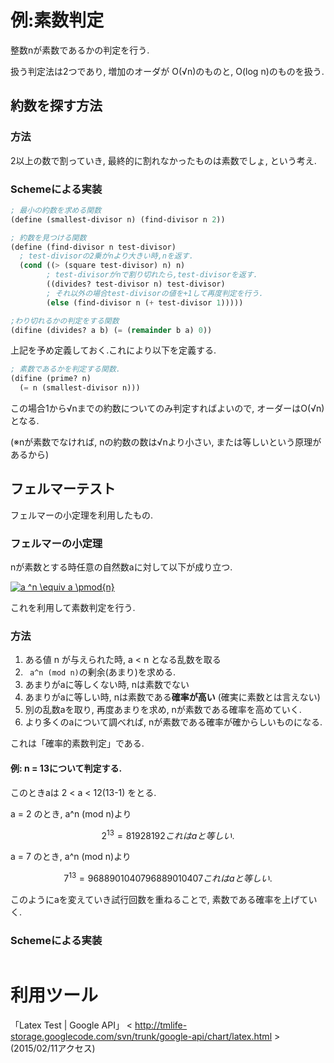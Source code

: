 # 例:素数判定

整数nが素数であるかの判定を行う.

扱う判定法は2つであり,
増加のオーダが O(√n)のものと,
O(log n)のものを扱う.

## 約数を探す方法

### 方法

2以上の数で割っていき,
最終的に割れなかったものは素数でしょ,
という考え.

### Schemeによる実装

```scheme
; 最小の約数を求める関数
(define (smallest-divisor n) (find-divisor n 2))

; 約数を見つける関数
(define (find-divisor n test-divisor)
  ; test-divisorの2乗がnより大きい時,nを返す.
  (cond ((> (square test-divisor) n) n)
        ; test-divisorがnで割り切れたら,test-divisorを返す.
        ((divides? test-divisor n) test-divisor)
        ; それ以外の場合test-divisorの値を+1して再度判定を行う.
        (else (find-divisor n (+ test-divisor 1)))))

;わり切れるかの判定をする関数
(difine (divides? a b) (= (remainder b a) 0))

```

上記を予め定義しておく.これにより以下を定義する.

```scheme
; 素数であるかを判定する関数.
(difine (prime? n)
  (= n (smallest-divisor n)))

```

この場合1から√nまでの約数についてのみ判定すればよいので,
オーダーはO(√n)となる.

(※nが素数でなければ,
nの約数の数は√nより小さい,
または等しいという原理があるから)

## フェルマーテスト

フェルマーの小定理を利用したもの.

### フェルマーの小定理

nが素数とする時任意の自然数aに対して以下が成り立つ.

<a href="http://chart.apis.google.com/chart?cht=tx&amp;chf=bg,s,ffffff00&amp;chco=000000ff&amp;chs=20&amp;chl=a%20%5En%20%5Cequiv%20a%20%5Cpmod%7Bn%7D"><img alt="a ^n \equiv a \pmod{n}" src="http://chart.apis.google.com/chart?cht=tx&amp;chf=bg,s,ffffff00&amp;chco=000000ff&amp;chs=20&amp;chl=a%20%5En%20%5Cequiv%20a%20%5Cpmod%7Bn%7D"></a>

これを利用して素数判定を行う.

### 方法

1. ある値 n が与えられた時, a < n となる乱数を取る
2. `` a^n (mod n)``の剰余(あまり)を求める.
3. あまりがaに等しくない時, nは素数でない
4. あまりがaに等しい時, nは素数である**確率が高い** (確実に素数とは言えない)
5. 別の乱数aを取り, 再度あまりを求め, nが素数である確率を高めていく.
6. より多くのaについて調べれば, nが素数である確率が確からしいものになる.

これは「確率的素数判定」である.

#### 例: n = 13について判定する.

このときaは 2 < a < 12(13-1) をとる.

a = 2 のとき, a^n (mod n)より
```math
2^13 = 8192
8192 % 13 = 2
これはaと等しい.
```

a = 7 のとき, a^n (mod n)より
```math
7^13 = 96889010407
96889010407 % 13 = 7
これはaと等しい.
```

このようにaを変えていき試行回数を重ねることで,
素数である確率を上げていく.

### Schemeによる実装

```scheme

```

# 利用ツール
「Latex Test | Google API」
< <http://tmlife-storage.googlecode.com/svn/trunk/google-api/chart/latex.html> >
(2015/02/11アクセス)
